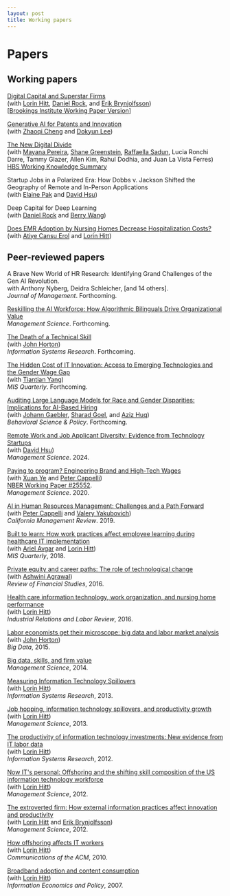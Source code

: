 ```yaml
---
layout: post
title: Working papers
---
```


# Papers

## Working papers

[Digital Capital and Superstar Firms](https://www.nber.org/papers/w28285)\
(with [Lorin Hitt](http://www.iecon.net), [Daniel Rock](https://www.danielianrock.com), and [Erik Brynjolfsson](https://www.brynjolfsson.com))\
[[Brookings Institute Working Paper Version](https://www.brookings.edu/research/digital-capital-and-superstar-firms/)]

[Generative AI for Patents and Innovation](https://ssrn.com/abstract=3868599)\
(with [Zhaoqi Cheng](https://zhao-qi.com) and [Dokyun Lee](https://www.leedokyun.com))

[The New Digital Divide](https://www.nber.org/papers/w32932?utm_campaign=ntwh&utm_medium=email&utm_source=ntwg26)\
(with [Mayana Pereira](https://www.mayanapereira.com), [Shane Greenstein](https://www.hbs.edu/faculty/Pages/profile.aspx?facId=718917), [Raffaella Sadun](https://www.hbs.edu/faculty/Pages/profile.aspx?facId=541712), Lucia Ronchi Darre, Tammy Glazer, Allen Kim, Rahul Dodhia, and Juan La Vista Ferres)\
[HBS Working Knowledge Summary](https://www.library.hbs.edu/working-knowledge/americas-digital-divide-where-workers-are-falling-behind)

Startup Jobs in a Polarized Era: How Dobbs v. Jackson Shifted the Geography of Remote and In-Person Applications\
(with [Elaine Pak](https://mgmt.wharton.upenn.edu/profile/elainesp/#research) and [David Hsu](https://mgmt.wharton.upenn.edu/profile/dhsu/))

Deep Capital for Deep Learning\
(with [Daniel Rock](https://www.danielianrock.com) and [Berry Wang](https://oid.wharton.upenn.edu/profile/zwangcj/))

[Does EMR Adoption by Nursing Homes Decrease Hospitalization Costs?](https://papers.ssrn.com/sol3/papers.cfm?abstract_id=3725715)\
(with [Atiye Cansu Erol](https://oid.wharton.upenn.edu/profile/acerol/) and [Lorin Hitt](http://www.iecon.net))

## Peer-reviewed papers

A Brave New World of HR Research: Identifying Grand Challenges of the Gen AI Revolution.\
with Anthony Nyberg, Deidra Schleicher, [and 14 others].\
*Journal of Management*. Forthcoming.
 
[Reskilling the AI Workforce: How Algorithmic Bilinguals Drive Organizational Value](https://www.researchgate.net/publication/388653677_Workforce_Reskilling_for_AI_How_Algorithmic_Bilinguals_Drive_Organizational_Value)\
*Management Science*. Forthcoming.

[The Death of a Technical Skill](https://john-joseph-horton.com/papers/schumpeter.pdf)\
(with [John Horton](https://john-joseph-horton.com))\
*Information Systems Research*. Forthcoming.

[The Hidden Cost of IT Innovation: Access to Emerging Technologies and the Gender Wage Gap](https://misq.umn.edu/the-hidden-cost-of-it-innovation-access-to-emerging-technologies-and-the-gender-wage-gap.html)\
(with [Tiantian Yang](https://mgmt.wharton.upenn.edu/profile/yangtt/))\
*MIS Quarterly*. Forthcoming.

[Auditing Large Language Models for Race and Gender Disparities: Implications for AI-Based Hiring](https://arxiv.org/abs/2404.03086)\
(with [Johann Gaebler](https://www.jgaeb.com), [Sharad Goel](https://5harad.com), and [Aziz Huq](https://www.law.uchicago.edu/faculty/huq))\
*Behavioral Science & Policy*. Forthcoming.

[Remote Work and Job Applicant Diversity: Evidence from Technology Startups](https://tambep.github.io/files/RemoteJobApplicants.pdf)\
(with [David Hsu](https://mgmt.wharton.upenn.edu/profile/dhsu/))\
*Management Science*. 2024.

[Paying to program? Engineering Brand and High-Tech Wages](https://pubsonline.informs.org/doi/abs/10.1287/mnsc.2019.3343?casa_token=Udx1OUAMUr8AAAAA:1J7l-iF8OtVJJrz05cehvlkwv7lh9xHPsrTyI388T-pjrrpy46BsqhjObtpqq7MQX4yl5rd75Eg)\
(with [Xuan Ye](https://www.bc.edu/bc-web/schools/carroll-school/faculty-research/faculty-directory/xuan-ye.html) and [Peter Cappelli](https://mgmt.wharton.upenn.edu/profile/cappelli/))\
[NBER Working Paper \#25552](https://www.nber.org/papers/w25552).\
*Management Science*. 2020.

[AI in Human Resources Management: Challenges and a
Path Forward](https://journals.sagepub.com/doi/abs/10.1177/0008125619867910?casa_token=HOZLxfaKrXoAAAAA:hovoN-JE_hFQLRv4RGuCG0fgaIDUROTki0OTgdv4Sa_baWcvv24YWZUnriRdmJF6wHtHgeG0k8x0mw)\
(with [Peter Cappelli](https://mgmt.wharton.upenn.edu/profile/cappelli/) and [Valery Yakubovich](https://www.essec.edu/en/staff/faculty/valery-yakubovich))\
*California Management Review*. 2019.

[Built to learn: How work practices affect employee learning during healthcare IT implementation](https://www.misq.org/built-to-learn-how-work-practices-affect-employee-learning-during-healthcare-information-technology-implementation.html)\
(with [Ariel Avgar](https://www.ilr.cornell.edu/people/ariel-avgar) and [Lorin Hitt](http://www.iecon.net))\
*MIS Quarterly*, 2018.

[Private equity and career paths: The role of technological
change](https://academic.oup.com/rfs/article-abstract/29/9/2455/2583670)\
(with [Ashwini Agrawal](https://www.lse.ac.uk/finance/people/faculty/Agrawal))\
*Review of Financial Studies*, 2016.

[Health care information technology, work organization, and nursing home
performance](https://journals.sagepub.com/doi/abs/10.1177/0019793916640493?casa_token=fjlf5fF0Pf0AAAAA:4rQGQ2HwhXqRSzPM4JZV0jE4ts9J0H1IPCG4Ul1fOT5FSaXtc9iMMfon8mY_Nufm-YyrdGhUur1Jsw)\
(with [Lorin Hitt](http://www.iecon.net))\
*Industrial Relations and Labor Review*, 2016.

[Labor economists get their microscope: big data and labor market
analysis](https://www.liebertpub.com/doi/abs/10.1089/big.2015.0017?journalCode=big)\
(with [John Horton](https://john-joseph-horton.com))\
*Big Data*, 2015.

[Big data, skills, and firm value](https://pubsonline.informs.org/doi/abs/10.1287/mnsc.2014.1899)\
*Management Science*, 2014.

[Measuring Information Technology Spillovers](https://pubsonline.informs.org/doi/10.1287/isre.2013.0498)\
(with [Lorin Hitt](http://www.iecon.net))\
*Information Systems Research*, 2013.

[Job hopping, information technology spillovers, and productivity growth](https://pubsonline.informs.org/doi/10.1287/mnsc.2013.1764)\
(with [Lorin Hitt](http://www.iecon.net))\
*Management Science*, 2013.

[The productivity of information technology investments: New evidence from IT labor data](https://pubsonline.informs.org/doi/10.1287/isre.1110.0398)\
(with [Lorin Hitt](http://www.iecon.net))\
*Information Systems Research*, 2012.

[Now IT\'s personal: Offshoring and the shifting skill composition of
the US information technology workforce](https://pubsonline.informs.org/doi/10.1287/mnsc.1110.1445)\
(with [Lorin Hitt](http://www.iecon.net))\
*Management Science*, 2012.

[The extroverted firm: How external information practices affect
innovation and productivity](https://pubsonline.informs.org/doi/10.1287/mnsc.1110.1446)\
(with [Lorin Hitt](http://www.iecon.net) and [Erik Brynjolfsson](https://www.brynjolfsson.com))\
*Management Science*, 2012.

[How offshoring affects IT workers](https://cacm.acm.org/magazines/2010/10/99489-how-offshoring-affects-it-workers/abstract)\
(with [Lorin Hitt](http://www.iecon.net))\
*Communications of the ACM*, 2010.

[Broadband adoption and content consumption](https://www.sciencedirect.com/science/article/pii/S0167624507000297)\
(with [Lorin Hitt](http://www.iecon.net))\
*Information Economics and Policy*, 2007.

